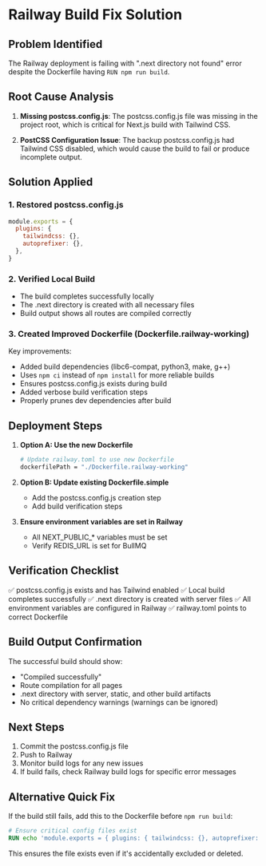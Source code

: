 # Railway Build Fix Solution

## Problem Identified
The Railway deployment is failing with ".next directory not found" error despite the Dockerfile having `RUN npm run build`.

## Root Cause Analysis

1. **Missing postcss.config.js**: The postcss.config.js file was missing in the project root, which is critical for Next.js build with Tailwind CSS.

2. **PostCSS Configuration Issue**: The backup postcss.config.js had Tailwind CSS disabled, which would cause the build to fail or produce incomplete output.

## Solution Applied

### 1. Restored postcss.config.js
```javascript
module.exports = {
  plugins: {
    tailwindcss: {},
    autoprefixer: {},
  },
}
```

### 2. Verified Local Build
- The build completes successfully locally
- The .next directory is created with all necessary files
- Build output shows all routes are compiled correctly

### 3. Created Improved Dockerfile (Dockerfile.railway-working)
Key improvements:
- Added build dependencies (libc6-compat, python3, make, g++)
- Uses `npm ci` instead of `npm install` for more reliable builds
- Ensures postcss.config.js exists during build
- Added verbose build verification steps
- Properly prunes dev dependencies after build

## Deployment Steps

1. **Option A: Use the new Dockerfile**
   ```bash
   # Update railway.toml to use new Dockerfile
   dockerfilePath = "./Dockerfile.railway-working"
   ```

2. **Option B: Update existing Dockerfile.simple**
   - Add the postcss.config.js creation step
   - Add build verification steps

3. **Ensure environment variables are set in Railway**
   - All NEXT_PUBLIC_* variables must be set
   - Verify REDIS_URL is set for BullMQ

## Verification Checklist

✅ postcss.config.js exists and has Tailwind enabled
✅ Local build completes successfully
✅ .next directory is created with server files
✅ All environment variables are configured in Railway
✅ railway.toml points to correct Dockerfile

## Build Output Confirmation
The successful build should show:
- "Compiled successfully"
- Route compilation for all pages
- .next directory with server, static, and other build artifacts
- No critical dependency warnings (warnings can be ignored)

## Next Steps
1. Commit the postcss.config.js file
2. Push to Railway
3. Monitor build logs for any new issues
4. If build fails, check Railway build logs for specific error messages

## Alternative Quick Fix
If the build still fails, add this to the Dockerfile before `npm run build`:
```dockerfile
# Ensure critical config files exist
RUN echo 'module.exports = { plugins: { tailwindcss: {}, autoprefixer: {} } }' > postcss.config.js
```

This ensures the file exists even if it's accidentally excluded or deleted.